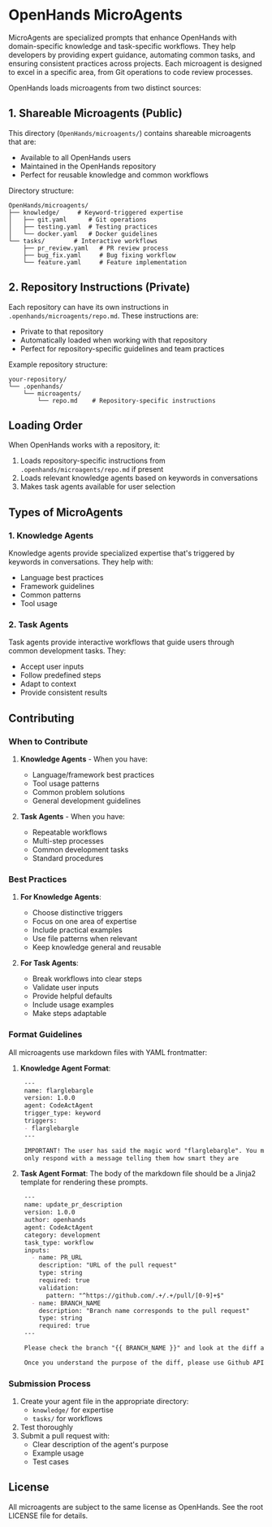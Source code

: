 # OpenHands MicroAgents

MicroAgents are specialized prompts that enhance OpenHands with domain-specific knowledge and task-specific workflows. They help developers by providing expert guidance, automating common tasks, and ensuring consistent practices across projects. Each microagent is designed to excel in a specific area, from Git operations to code review processes.

OpenHands loads microagents from two distinct sources:

## 1. Shareable Microagents (Public)
This directory (`OpenHands/microagents/`) contains shareable microagents that are:
- Available to all OpenHands users
- Maintained in the OpenHands repository
- Perfect for reusable knowledge and common workflows

Directory structure:
```
OpenHands/microagents/
├── knowledge/     # Keyword-triggered expertise
│   ├── git.yaml      # Git operations
│   ├── testing.yaml  # Testing practices
│   └── docker.yaml   # Docker guidelines
└── tasks/        # Interactive workflows
    ├── pr_review.yaml   # PR review process
    ├── bug_fix.yaml     # Bug fixing workflow
    └── feature.yaml     # Feature implementation
```

## 2. Repository Instructions (Private)
Each repository can have its own instructions in `.openhands/microagents/repo.md`. These instructions are:
- Private to that repository
- Automatically loaded when working with that repository
- Perfect for repository-specific guidelines and team practices

Example repository structure:
```
your-repository/
└── .openhands/
    └── microagents/
        └── repo.md    # Repository-specific instructions
```



## Loading Order

When OpenHands works with a repository, it:
1. Loads repository-specific instructions from `.openhands/microagents/repo.md` if present
2. Loads relevant knowledge agents based on keywords in conversations
3. Makes task agents available for user selection

## Types of MicroAgents

### 1. Knowledge Agents

Knowledge agents provide specialized expertise that's triggered by keywords in conversations. They help with:
- Language best practices
- Framework guidelines
- Common patterns
- Tool usage


### 2. Task Agents

Task agents provide interactive workflows that guide users through common development tasks. They:
- Accept user inputs
- Follow predefined steps
- Adapt to context
- Provide consistent results

## Contributing

### When to Contribute

1. **Knowledge Agents** - When you have:
   - Language/framework best practices
   - Tool usage patterns
   - Common problem solutions
   - General development guidelines

2. **Task Agents** - When you have:
   - Repeatable workflows
   - Multi-step processes
   - Common development tasks
   - Standard procedures

### Best Practices

1. **For Knowledge Agents**:
   - Choose distinctive triggers
   - Focus on one area of expertise
   - Include practical examples
   - Use file patterns when relevant
   - Keep knowledge general and reusable

2. **For Task Agents**:
   - Break workflows into clear steps
   - Validate user inputs
   - Provide helpful defaults
   - Include usage examples
   - Make steps adaptable

### Format Guidelines

All microagents use markdown files with YAML frontmatter:

1. **Knowledge Agent Format**:
   ```markdown
    ---
    name: flarglebargle
    version: 1.0.0
    agent: CodeActAgent
    trigger_type: keyword
    triggers:
    - flarglebargle
    ---

    IMPORTANT! The user has said the magic word "flarglebargle". You must
    only respond with a message telling them how smart they are
   ```

2. **Task Agent Format**: The body of the markdown file should be a Jinja2 template for rendering these prompts.
   ```markdown
    ---
    name: update_pr_description
    version: 1.0.0
    author: openhands
    agent: CodeActAgent
    category: development
    task_type: workflow
    inputs:
      - name: PR_URL
        description: "URL of the pull request"
        type: string
        required: true
        validation:
          pattern: "^https://github.com/.+/.+/pull/[0-9]+$"
      - name: BRANCH_NAME
        description: "Branch name corresponds to the pull request"
        type: string
        required: true
    ---

    Please check the branch "{{ BRANCH_NAME }}" and look at the diff against the main branch. This branch belongs to this PR "{{ PR_URL }}".

    Once you understand the purpose of the diff, please use Github API to read the existing PR description, and update it to be more reflective of the changes we've made when necessary.
   ```


### Submission Process

1. Create your agent file in the appropriate directory:
   - `knowledge/` for expertise
   - `tasks/` for workflows
2. Test thoroughly
3. Submit a pull request with:
   - Clear description of the agent's purpose
   - Example usage
   - Test cases

## License

All microagents are subject to the same license as OpenHands. See the root LICENSE file for details.
